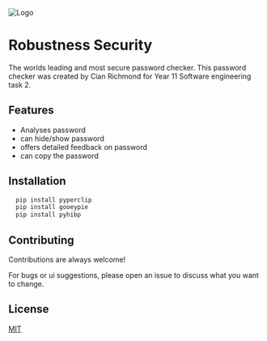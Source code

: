 


![Logo](file:///C:/Users/daver/OneDrive%20-%20St%20Augustines%20College/Year%2011/password%20checker/lock.svg)



# Robustness Security

The worlds leading and most secure password checker. This password checker was created by Cian Richmond for Year 11 Software engineering task 2. 


## Features

- Analyses password
- can hide/show password
- offers detailed feedback on password
- can copy the password


## Installation



```bash
  pip install pyperclip
  pip install gooeypie
  pip install pyhibp
```

## Contributing

Contributions are always welcome!

For bugs or ui suggestions, please open an issue to discuss what you want to change. 




## License

[MIT](https://choosealicense.com/licenses/mit/)

